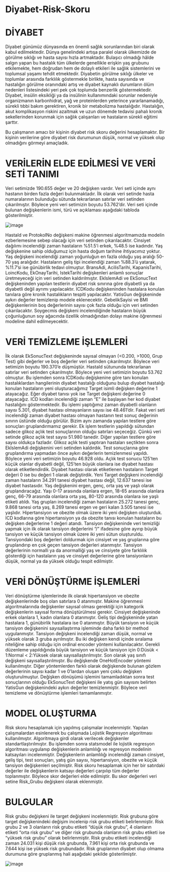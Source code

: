 # Diyabet-Risk-Skoru

# DİYABET

Diyabet günümüz dünyasında en önemli sağlık sorunlarından biri olarak kabul edilmektedir. Dünya genelindeki artışa paralel olarak ülkemizde de görülme sıklığı ve hasta sayısı hızla artmaktadır. Bulaşıcı olmadığı hâlde salgın yapan bu hastalık tüm ülkelerde genellikle erişkin yaş grubunu etkilemekte, hem doğrudan hem de dolaylı etkileri ile sağlık sistemlerini ve toplumsal yaşamı tehdit etmektedir. Diyabetin görülme sıklığı ülkeler ve toplumlar arasında farklılık göstermekle birlikte, hasta sayısında ve hastalığın görülme oranındaki artış ve diyabet kaynaklı durumların ölüm nedenleri listesindeki yeri pek çok toplumda benzerlik göstermektedir.
Diyabet, insülin eksikliği ya da insülinin kullanımındaki sorunlar nedeniyle organizmanın karbonhidrat, yağ ve proteinlerden yeterince yararlanamadığı, sürekli tıbbi bakım gerektiren, kronik bir metabolizma hastalığıdır. Hastalığın, akut komplikasyon riskini azaltmak ve uzun dönemde tedavisi pahalı kronik sekellerinden korunmak için sağlık çalışanları ve hastaların sürekli eğitimi şarttır.

Bu çalışmanın amacı bir kişinin diyabet risk skoru değerini hesaplamaktır. Bir kişinin verilerine göre diyabet risk durumunun düşük, normal ve yüksek olup olmadığını görmeyi amaçladık.

# VERİLERİN ELDE EDİLMESİ VE VERİ SETİ TANIMI

Veri setimizde 190.655 değer ve 20 değişken vardır. Veri seti içinde aynı hastanın birden fazla değeri bulunmaktadır. İlk olarak veri setinde hasta numaralarının bulunduğu sütunda tekrarlanan satırlar veri setinden çıkarılmıştır. Böylece yeni veri setimizin boyutu 53.762’dir.
Veri seti içinde bulunan değişkenlerin ismi, türü ve açıklaması aşağıdaki tabloda gösterilmiştir.

![image](https://user-images.githubusercontent.com/71662622/127652693-b36859d1-0afd-457c-9f60-b079332ea6b9.png)

 
HastaId ve ProtokolNo değişkeni makine öğrenmesi algoritmamızda modelin ezberlemesine sebep olacağı için veri setinden çıkarılacaktır. Cinsiyet dağılımı incelendiği zaman hastaların %51.5’i erkek, %48.5 ise kadındır. Yaş değişkenine sahip olduğumuz için hasta doğum tarihine ihtiyacımız yoktur. Yaş değişkeni incelendiği zaman yoğunluğun en fazla olduğu yaş aralığı 50-70 yaş aralığıdır. Hastaların geliş tipi incelendiği zaman %88.3’ü yatarak, %11.7’si ise günübirlik tedavi olmuştur.  BransAdi, AcilisTarihi, KapanisTarihi, LoincKodu, EkOnayTarihi, IstekTarihi değişkenleri anlamlı sonuçlar üretmeyeceği için veri setinden kaldırılmıştır. EkIslemAdi ve EkSonucText değişkeninden yapılan testlerin diyabet risk sınırına göre diyabetli ya da diyabetli değil ayrımı yapılacaktır. ICDKodu değişkeninden hastalara konulan tanılara göre kronik hastalıkların tespiti yapılacaktır. YatisGun değişkeninde aykırı değerler temizlenip modele eklenecektir. GebelikSayisi ve BMI değişkenlerinin boş değerlerinin sayısı çok fazla olduğu için veri setinden çıkarılacaktır. Soygecmis değişkeni incelendiğinde hastaların büyük çoğunluğunun soy ağacında özellik olmadığından dolayı makine öğrenmesi modeline dahil edilmeyecektir.

# VERİ TEMİZLEME İŞLEMLERİ

İlk olarak EkSonucText değişkeninde sayısal olmayan (<0.200, >1000, Grup Test) gibi değerler ve boş değerler veri setinden çıkarılmıştır. Böylece veri setimizin boyutu 190.370’e düşmüştür. HastaId sütununda tekrarlanan satırlar veri setinden çıkarılmıştır. Böylece yeni veri setimizin boyutu 53.762 olmuştur. 
Bu işlemden sonra ICDKodu değişkenine göre tanı konulan hastalıklardan hangilerinin diyabet hastalığı olduğunu bulup diyabet hastalığı konulan hastaların yeni oluşturacağımız Target isimli değişken değerine 1 atayacağız. Eğer diyabet tanısı yok ise Target değişkeni değerine 0 atayacağız. ICD kodları incelendiği zaman “E” ile başlayan her kod diyabet hastalığını göstermektedir. Bu işlemi yaptığımız zaman diyabetli olanların sayısı 5.301, diyabet hastası olmayanların sayısı ise 48.461’dir. Fakat veri seti incelendiği zaman diyabet hastası olmayan hastanın test sonuç değerinin sınırın üstünde olduğu görülür. Bizim aynı zamanda yapılan testlere göre sonuçları gruplandırmamız gerekir. 
Ek işlem testlerin yapıldığı sütundan sadece glikoz açlık test sonuçlarının olduğu satırları seçeceğiz. Çünkü veri setinde glikoz açlık test sayısı 51.980 tanedir. Diğer yapılan testlere göre sayısı oldukça fazladır. Glikoz açlık testi yaptıran hastaları seçtikten sonra EkIslemAdi değişkenini veri setinden kaldırdık. Test sonuçlarına göre gruplandırma yapmadan önce aykırı değerlerin temizlenmesi yapıldı. Böylece yeni veri setimizin boyutu 46.928 oldu. Açlık test sonucu 125’ten küçük olanlar diyabetli değil, 125’ten büyük olanlara ise diyabet hastası olarak etiketlendirdik. Diyabet hastası olarak etiketlenen hastaların Target değeri 0 ise bu değeri 1 olarak değiştirdik. Yeni Target değişkeni incelendiği zaman hastaların 34.291 tanesi diyabet hastası değil, 12.637 tanesi ise diyabet hastasıdır. 
Yaş değişkenini ergen, genç, orta yaş ve yaşlı olarak gruplandıracağız. Yaşı 0-17 arasında olanlara ergen, 18-65 arasında olanlara genç, 66-79 arasında olanlara orta yaş, 80-120 arasında olanlara ise yaşlı etiketi atıldı. Yaş grupları incelendiği zaman hastaların 25.272 tanesi genç, 9.868 tanesi orta yaş, 8.269 tanesi ergen ve geri kalan 3.505 tanesi ise yaşlıdır. 
Hipertansiyon ve obezite olmak üzere iki yeni değişken oluşturduk. ICD kodlarına göre hipertansiyon ya da obezite tanısı konulan hastaların bu değişken değerlerine 1  değeri atandı. 
Tansiyon değişkeninde veri temizliği yapmak için ilk olarak tansiyon değerlerini “/” ifadesine göre ayırıp büyük tansiyon ve küçük tansiyon olmak üzere iki yeni sütun oluşturuldu. Tansiyondaki boş değerleri doldurmak için cinsiyet ve yaş gruplarına göre gruplandırıp en çok geçen tansiyon değerleri atanmıştır. Tansiyon değerlerinin normalli ya da anormalliği yaş ve cinsiyete göre farklılık gösterdiği için hastaların yaş ve cinsiyet değerlerine göre tansiyonların düşük, normal ya da yüksek olduğu tespit edilmiştir. 

# VERİ DÖNÜŞTÜRME İŞLEMLERİ

Veri dönüştürme işlemlerinde ilk olarak hipertansiyon ve obezite değişkenlerinde boş olan satırlara 0 atanmıştır. Makine öğrenmesi algoritmalarında değişkenler sayısal olması gerektiği için kategorik değişkenlerin sayısal forma dönüştürülmesi gerekir. Cinsiyet değişkeninde erkek olanlara 1, kadın olanlara 0 atanmıştır. Geliş tipi değişkeninde yatan hastalara 1, günübirlik hastalara ise 0 atanmıştır. Büyük tansiyon ve küçük tansiyon değişkenini sayısallaştırma işleminde daha farklı bir method uygulanmıştır. Tansiyon değişkeni incelendiği zaman düşük, normal ve yüksek olarak 3 gruba ayrılmıştır. Bu iki değişken kendi içinde sıralama niteliğine sahip olduğu için ordinal encoder yöntemi kullanılacaktır. Gerekli düzenleme yapıldığında büyük tansiyon ve küçük tansiyon için 0:Düsük < 1:Normal < 2:Yüksek olarak sayısallaştırılmıştır. Son olarak yaş sınıfı değişkeni sayısallaştırılmıştır. Bu değişkende OneHotEncoder yöntemi kullanılmıştır. Diğer yöntemlerden farklı olarak değişkende bulunan gözlem değerlerinin sayısı kadar 1 ve 0’lardan oluşan yeni çoklu değişken oluşturulmuştur. 
Değişken dönüşümü işlemini tamamladıktan sonra test sonuçlarının olduğu EkSonucText değişkeni ile yatış gün sayısını belirten YatisGun değişkenindeki aykırı değerler temizlenmiştir. Böylece veri temizleme ve dönüştürme işlemleri tamamlanmıştır.

# MODEL OLUŞTURMA

Risk skoru hesaplamak için yapılmış çalışmalar incelenmiştir. Yapılan çalışmalardan esinlenerek bu çalışmada Lojistik Regresyon algoritması kullanılmıştır. Algoritmaya girdi olarak verilecek değişkenler standartlaştırılmıştır. Bu işlemden sonra statsmodel ile lojistik regresyon algoritması uygulanıp değişkenlerin anlamlılığı ve regresyon modelinin katsayıları incelenmiştir. Değişkenlerin anlamlılığı incelendiği zaman cinsiyet, geliş tipi, test sonuçları, yatış gün sayısı, hipertansiyon, obezite ve küçük tansiyon değişkenleri seçilmiştir. Risk skoru hesaplamak için her bir satırdaki değerler ile değişkenlerin katsayı değerleri çarpılıp tüm değerler toplanmıştır. Böylece skor değerleri elde edilmiştir. Bu skor değerleri veri setine Risk_Grubu değişkeni olarak eklenmiştir.
 
 # BULGULAR

Risk grubu değişkeni ile target değişkeni incelenmiştir. Risk grubuna göre target değişkenindeki değişim incelenip risk grubu etiketi belirlenmiştir. Risk grubu 2 ve 3 olanların risk grubu etiketi “düşük risk grubu”, 4 olanların etiketi “orta risk grubu” ve diğer risk grubunda olanların risk grubu etiketi ise “yüksek risk grubu” olarak belirlenmiştir. 
Risk grubu etiketi incelendiği zaman 24.031 kişi düşük risk grubunda, 7.961 kişi orta risk grubunda ve 7.644 kişi ise yüksek risk grubundadır. Risk gruplarının diyabet olup olmama durumuna göre gruplanmış hali aşağıdaki şekilde gösterilmiştir. 

![image](https://user-images.githubusercontent.com/71662622/127652805-5afe90f0-846b-4fb9-b024-ba5e9eaeb0aa.png)

 
